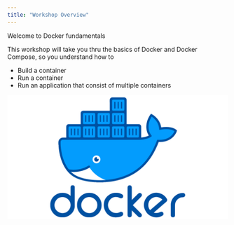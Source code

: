 ```yaml
---
title: "Workshop Overview"
---
```



Welcome to Docker fundamentals

This workshop will take you thru the basics of Docker and Docker Compose, so you understand how to 

- Build a container
- Run a container
- Run an application that consist of multiple containers

![docker](1.png)